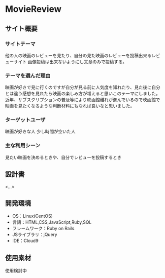 # MovieReview

## サイト概要
### サイトテーマ
他の人の映画のレビューを見たり、自分の見た映画のレビューを投稿出来るレビューサイト
画像投稿は出来ないようにし文章のみで投稿する。


### テーマを選んだ理由
映画が好きで見に行くのですが自分が見る前に人気度を知れたり、見た後に自分とは違う感想を見れたら映画の楽しみ方が増えると思いこのテーマにしました。
近年、サブスクリプションの普及等により映画館離れが進んでいるので映画館で映画を見たくなるような判断材料にもなれば良いなと思いました。

### ターゲットユーザ
映画が好きな人
少し時間が空いた人

### 主な利用シーン
見たい映画を決めるときや、自分でレビューを投稿するとき

## 設計書
<...>

## 開発環境
- OS：Linux(CentOS)
- 言語：HTML,CSS,JavaScript,Ruby,SQL
- フレームワーク：Ruby on Rails
- JSライブラリ：jQuery
- IDE：Cloud9

## 使用素材
使用検討中

